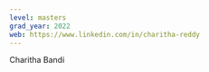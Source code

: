 ```yaml
---
level: masters
grad_year: 2022
web: https://www.linkedin.com/in/charitha-reddy
---
```

Charitha Bandi
